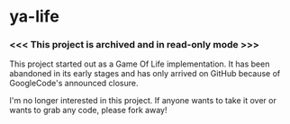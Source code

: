 # ya-life

### <<< This project is archived and in read-only mode >>>

This project started out as a Game Of Life implementation. It has been abandoned in its early stages and has only arrived on GitHub because of GoogleCode's announced closure.

I'm no longer interested in this project. If anyone wants to take it over or wants to grab any code, please fork away!
